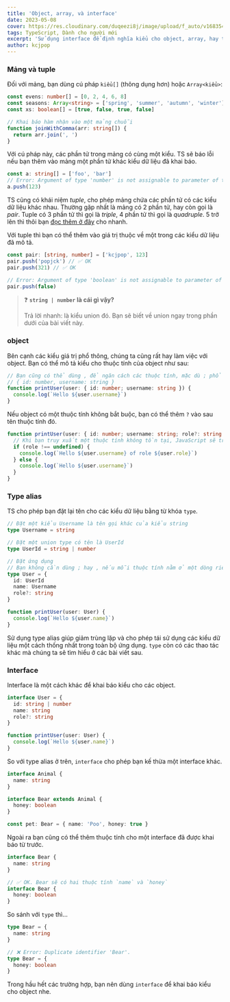 ```yaml
---
title: 'Object, array, và interface'
date: 2023-05-08
cover: https://res.cloudinary.com/duqeezi8j/image/upload/f_auto/v1683546584/ehkoo/01.png
tags: TypeScript, Dành cho người mới
excerpt: 'Sử dụng interface để định nghĩa kiểu cho object, array, hay tuple.'
author: kcjpop
---
```


### Mảng và tuple

Đối với mảng, bạn dùng cú pháp `kiểu[]` (thông dụng hơn) hoặc `Array<kiểu>`:

```ts
const evens: number[] = [0, 2, 4, 6, 8]
const seasons: Array<string> = ['spring', 'summer', 'autumn', 'winter']
const xs: boolean[] = [true, false, true, false]

// Khai báo hàm nhận vào một mảng chuỗi
function joinWithComma(arr: string[]) {
  return arr.join(', ')
}
```

Với cú pháp này, các phần tử trong mảng có cùng một kiểu. TS sẽ báo lỗi nếu bạn thêm vào mảng một phần tử khác kiểu dữ liệu đã khai báo.

```ts
const a: string[] = ['foo', 'bar']
// Error: Argument of type 'number' is not assignable to parameter of type 'string'.
a.push(123)
```

TS cũng có khái niệm _tuple_, cho phép mảng chứa các phần tử có các kiểu dữ liệu khác nhau. Thường gặp nhất là mảng có 2 phần tử, hay còn gọi là _pair_. Tuple có 3 phần tử thì gọi là _triple_, 4 phần tử thì gọi là _quadruple_. 5 trở lên thì thôi bạn [đọc thêm ở đây](https://en.wikipedia.org/wiki/Tuple#Names_for_tuples_of_specific_lengths) cho nhanh.

Với tuple thì bạn có thể thêm vào giá trị thuộc về một trong các kiểu dữ liệu đã mô tả.

```ts
const pair: [string, number] = ['kcjpop', 123]
pair.push('popjck') // ✅ OK
pair.push(321) // ✅ OK

// Error: Argument of type 'boolean' is not assignable to parameter of type 'string | number'.
pair.push(false)
```

> ❓ **`string | number` là cái gì vậy?**
>
> Trả lời nhanh: là kiểu union đó. Bạn sẽ biết về union ngay trong phần dưới của bài viết này.

### object

Bên cạnh các kiểu giá trị phổ thông, chúng ta cũng rất hay làm việc với object. Bạn có thể mô tả kiểu cho thuộc tính của object như sau:

```ts
// Bạn cũng có thể dùng , để ngăn cách các thuộc tính, mặc dù ; phổ biến hơn.
// { id: number, username: string }
function printUser(user: { id: number; username: string }) {
  console.log(`Hello ${user.username}`)
}
```

Nếu object có một thuộc tính không bắt buộc, bạn có thể thêm `?` vào sau tên thuộc tính đó.

```ts
function printUser(user: { id: number; username: string; role?: string }) {
  // Khi bạn truy xuất một thuộc tính không tồn tại, JavaScript sẽ trả về undefined.
  if (role !== undefined) {
    console.log(`Hello ${user.username} of role ${user.role}`)
  } else {
    console.log(`Hello ${user.username}`)
  }
}
```

### Type alias

TS cho phép bạn đặt lại tên cho các kiểu dữ liệu bằng từ khóa `type`.

```ts
// Đặt một kiểu Username là tên gọi khác của kiểu string
type Username = string

// Đặt một union type có tên là UserId
type UserId = string | number

// Đặt ứng dụng
// Bạn không cần dùng ; hay , nếu mỗi thuộc tính nằm ở một dòng riêng
type User = {
  id: UserId
  name: Username
  role?: string
}

function printUser(user: User) {
  console.log(`Hello ${user.name}`)
}
```

Sử dụng type alias giúp giảm trùng lặp và cho phép tái sử dụng các kiểu dữ liệu một cách thống nhất trong toàn bộ ứng dụng. `type` còn có các thao tác khác mà chúng ta sẽ tìm hiểu ở các bài viết sau.

### Interface

Interface là một cách khác để khai báo kiểu cho các object.

```ts
interface User = {
  id: string | number
  name: string
  role?: string
}

function printUser(user: User) {
  console.log(`Hello ${user.name}`)
}
```

So với type alias ở trên, `interface` cho phép bạn kế thừa một interface khác.

```ts
interface Animal {
  name: string
}

interface Bear extends Animal {
  honey: boolean
}

const pet: Bear = { name: 'Poo', honey: true }
```

Ngoài ra bạn cũng có thể thêm thuộc tính cho một interface đã được khai báo từ trước.

```ts
interface Bear {
  name: string
}

// ✅ OK. Bear sẽ có hai thuộc tính `name` và `honey`
interface Bear {
  honey: boolean
}
```

So sánh với `type` thì…

```ts
type Bear = {
  name: string
}

// ❌ Error: Duplicate identifier 'Bear'.
type Bear = {
  honey: boolean
}
```

Trong hầu hết các trường hợp, bạn nên dùng `interface` để khai báo kiểu cho object nhe.
